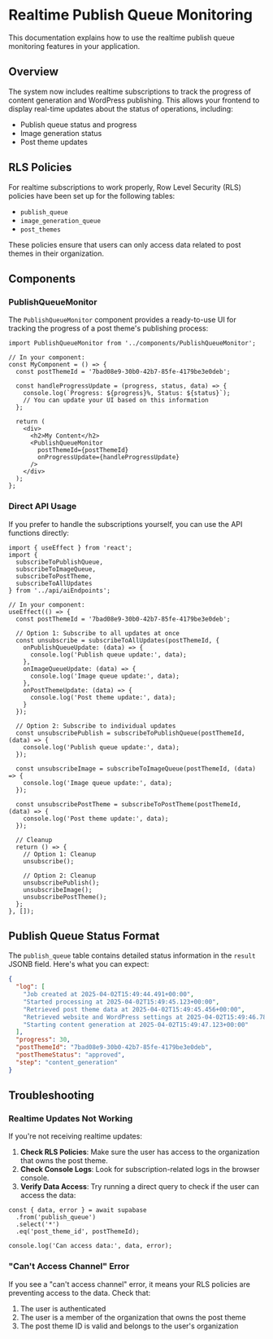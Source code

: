 # Realtime Publish Queue Monitoring

This documentation explains how to use the realtime publish queue monitoring features in your application.

## Overview

The system now includes realtime subscriptions to track the progress of content generation and WordPress publishing. This allows your frontend to display real-time updates about the status of operations, including:

- Publish queue status and progress
- Image generation status
- Post theme updates

## RLS Policies

For realtime subscriptions to work properly, Row Level Security (RLS) policies have been set up for the following tables:

- `publish_queue`
- `image_generation_queue`
- `post_themes`

These policies ensure that users can only access data related to post themes in their organization.

## Components

### PublishQueueMonitor

The `PublishQueueMonitor` component provides a ready-to-use UI for tracking the progress of a post theme's publishing process:

```tsx
import PublishQueueMonitor from '../components/PublishQueueMonitor';

// In your component:
const MyComponent = () => {
  const postThemeId = '7bad08e9-30b0-42b7-85fe-4179be3e0deb';
  
  const handleProgressUpdate = (progress, status, data) => {
    console.log(`Progress: ${progress}%, Status: ${status}`);
    // You can update your UI based on this information
  };
  
  return (
    <div>
      <h2>My Content</h2>
      <PublishQueueMonitor 
        postThemeId={postThemeId}
        onProgressUpdate={handleProgressUpdate}
      />
    </div>
  );
};
```

### Direct API Usage

If you prefer to handle the subscriptions yourself, you can use the API functions directly:

```tsx
import { useEffect } from 'react';
import { 
  subscribeToPublishQueue, 
  subscribeToImageQueue,
  subscribeToPostTheme,
  subscribeToAllUpdates
} from '../api/aiEndpoints';

// In your component:
useEffect(() => {
  const postThemeId = '7bad08e9-30b0-42b7-85fe-4179be3e0deb';
  
  // Option 1: Subscribe to all updates at once
  const unsubscribe = subscribeToAllUpdates(postThemeId, {
    onPublishQueueUpdate: (data) => {
      console.log('Publish queue update:', data);
    },
    onImageQueueUpdate: (data) => {
      console.log('Image queue update:', data);
    },
    onPostThemeUpdate: (data) => {
      console.log('Post theme update:', data);
    }
  });
  
  // Option 2: Subscribe to individual updates
  const unsubscribePublish = subscribeToPublishQueue(postThemeId, (data) => {
    console.log('Publish queue update:', data);
  });
  
  const unsubscribeImage = subscribeToImageQueue(postThemeId, (data) => {
    console.log('Image queue update:', data);
  });
  
  const unsubscribePostTheme = subscribeToPostTheme(postThemeId, (data) => {
    console.log('Post theme update:', data);
  });
  
  // Cleanup
  return () => {
    // Option 1: Cleanup
    unsubscribe();
    
    // Option 2: Cleanup
    unsubscribePublish();
    unsubscribeImage();
    unsubscribePostTheme();
  };
}, []);
```

## Publish Queue Status Format

The `publish_queue` table contains detailed status information in the `result` JSONB field. Here's what you can expect:

```json
{
  "log": [
    "Job created at 2025-04-02T15:49:44.491+00:00",
    "Started processing at 2025-04-02T15:49:45.123+00:00",
    "Retrieved post theme data at 2025-04-02T15:49:45.456+00:00",
    "Retrieved website and WordPress settings at 2025-04-02T15:49:46.789+00:00",
    "Starting content generation at 2025-04-02T15:49:47.123+00:00"
  ],
  "progress": 30,
  "postThemeId": "7bad08e9-30b0-42b7-85fe-4179be3e0deb",
  "postThemeStatus": "approved",
  "step": "content_generation"
}
```

## Troubleshooting

### Realtime Updates Not Working

If you're not receiving realtime updates:

1. **Check RLS Policies**: Make sure the user has access to the organization that owns the post theme.
2. **Check Console Logs**: Look for subscription-related logs in the browser console.
3. **Verify Data Access**: Try running a direct query to check if the user can access the data:

```tsx
const { data, error } = await supabase
  .from('publish_queue')
  .select('*')
  .eq('post_theme_id', postThemeId);

console.log('Can access data:', data, error);
```

### "Can't Access Channel" Error

If you see a "can't access channel" error, it means your RLS policies are preventing access to the data. Check that:

1. The user is authenticated
2. The user is a member of the organization that owns the post theme
3. The post theme ID is valid and belongs to the user's organization 